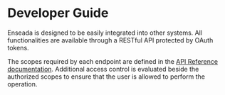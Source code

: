 # Developer Guide

Enseada is designed to be easily integrated into other systems.
All functionalities are available through a RESTful API protected by OAuth tokens.

The scopes required by each endpoint are defined in the [API Reference documentation](https://redocly.github.io/redoc/?url=https://raw.githubusercontent.com/enseadaio/enseada/develop/docs/openapi.yml#section/Authentication/oauth). Additional access control is evaluated beside the authorized scopes to ensure that the user is allowed to perform the operation.